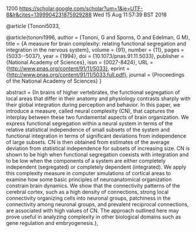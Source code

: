 1200
https://scholar.google.com/scholar?um=1&ie=UTF-8&lr&cites=1399904231875929288
Wed 15 Aug 11:57:39 BST 2018

@article {Tononi5033,

@article{tononi1996,
	author = {Tononi, G and Sporns, O and Edelman, G M},
	title = {A measure for brain complexity: relating functional segregation and integration in the nervous system},
	volume = {91},
	number = {11},
	pages = {5033--5037},
	year = {1994},
	doi = {10.1073/pnas.91.11.5033},
	publisher = {National Academy of Sciences},
	issn = {0027-8424},
	URL = {http://www.pnas.org/content/91/11/5033},
	eprint = {http://www.pnas.org/content/91/11/5033.full.pdf},
	journal = {Proceedings of the National Academy of Sciences}
}


abstract = {In brains of higher vertebrates, the functional segregation of local areas that differ in their anatomy and physiology contrasts sharply with their global integration during perception and behavior. In this paper, we introduce a measure, called neural complexity (CN), that captures the interplay between these two fundamental aspects of brain organization. We express functional segregation within a neural system in terms of the relative statistical independence of small subsets of the system and functional integration in terms of significant deviations from independence of large subsets. CN is then obtained from estimates of the average deviation from statistical independence for subsets of increasing size. CN is shown to be high when functional segregation coexists with integration and to be low when the components of a system are either completely independent (segregated) or completely dependent (integrated). We apply this complexity measure in computer simulations of cortical areas to examine how some basic principles of neuroanatomical organization constrain brain dynamics. We show that the connectivity patterns of the cerebral cortex, such as a high density of connections, strong local connectivity organizing cells into neuronal groups, patchiness in the connectivity among neuronal groups, and prevalent reciprocal connections, are associated with high values of CN. The approach outlined here may prove useful in analyzing complexity in other biological domains such as gene regulation and embryogenesis.},

